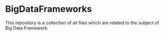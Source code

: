 # BigDataFrameworks
This repository is a collection of all files which are related to the subject of Big Data Framework. 
